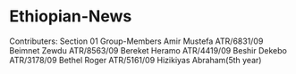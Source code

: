 # Ethiopian-News

Contributers: Section 01
Group-Members
Amir Mustefa ATR/6831/09
Beimnet Zewdu ATR/8563/09
Bereket Heramo ATR/4419/09
Beshir Dekebo ATR/3178/09
Bethel Roger ATR/5161/09
Hizikiyas Abraham(5th year)


